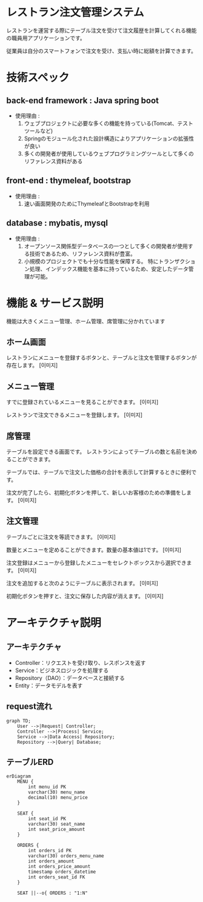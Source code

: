 # レストラン注文管理システム
レストランを運営する際にテーブル注文を受けて注文履歴を計算してくれる機能の職員用アプリケーションです。

従業員は自分のスマートフォンで注文を受け、支払い時に総額を計算できます。

# 技術スペック
## back-end framework : Java spring boot
- 使用理由 : 
  1. ウェブプロジェクトに必要な多くの機能を持っている(Tomcat、テストツールなど)
  2. Springのモジュール化された設計構造によりアプリケーションの拡張性が良い
  3. 多くの開発者が使用しているウェブプログラミングツールとして多くのリファレンス資料がある

## front-end : thymeleaf, bootstrap
- 使用理由 :　
  1. 速い画面開発のためにThymeleafとBootstrapを利用

## database : mybatis, mysql
- 使用理由 : 
  1. オープンソース関係型データベースの一つとして多くの開発者が使用する技術であるため、リファレンス資料が豊富。
  2. 小規模のプロジェクトでも十分な性能を保障する。 特にトランザクション処理、インデックス機能を基本に持っているため、安定したデータ管理が可能。

# 機能 & サービス説明
機能は大きくメニュー管理、ホーム管理、席管理に分かれています

## ホーム画面
レストランにメニューを登録するボタンと、テーブルと注文を管理するボタンが存在します。
[이미지]

## メニュー管理
すでに登録されているメニューを見ることができます。
[이미지]

レストランで注文できるメニューを登録します。
[이미지]

## 席管理
テーブルを設定できる画面です。 レストランによってテーブルの数と名前を決めることができます。

テーブルでは、テーブルで注文した価格の合計を表示して計算するときに便利です。

注文が完了したら、初期化ボタンを押して、新しいお客様のための準備をします。
[이미지]

## 注文管理
テーブルごとに注文を等読できます。
[이미지]

数量とメニューを定めることができます。数量の基本値は1です。
[이미지]

注文登録はメニューから登録したメニューをセレクトボックスから選択できます。
[이미지]

注文を追加すると次のようにテーブルに表示されます。
[이미지]

初期化ボタンを押すと、注文に保存した内容が消えます。
[이미지]

# アーキテクチャ説明


## アーキテクチャ
- Controller：リクエストを受け取り、レスポンスを返す
- Service：ビジネスロジックを処理する
- Repository（DAO）：データベースと接続する
- Entity：データモデルを表す

## request流れ
```mermaid
graph TD;
    User -->|Request| Controller;
    Controller -->|Process| Service;
    Service -->|Data Access| Repository;
    Repository -->|Query| Database;
```

## テーブルERD
```mermaid
erDiagram
    MENU {
        int menu_id PK
        varchar(30) menu_name
        decimal(10) menu_price
    }
    
    SEAT {
        int seat_id PK
        varchar(30) seat_name
        int seat_price_amount
    }
    
    ORDERS {
        int orders_id PK
        varchar(30) orders_menu_name
        int orders_amount
        int orders_price_amount
        timestamp orders_datetime
        int orders_seat_id FK
    }

    SEAT ||--o{ ORDERS : "1:N"
```







